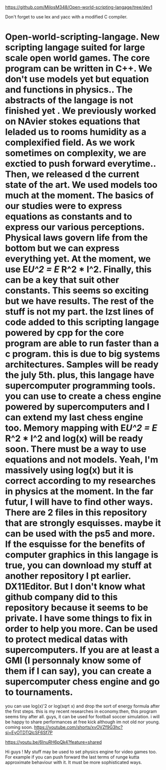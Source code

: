 https://github.com/MilosM348/Open-world-scripting-langage/tree/dev1

Don't forget to use lex and yacc with a modified C compiler.

# Open-world-scripting-langage. New scripting langage suited for large scale open world games. The core program can be written in C++. We don't use models yet but equation and functions in physics.. The abstracts of the langage is not finished yet . We previously worked on NAvier stokes equations that leladed us to  rooms humidity as a complexified field. As we work sometimes on complexity, we are exctied to push forward everytime.. Then, we released d the current state of the art. We used models too much at the moment. The basics of our studies were to express equations as constants and to express our various perceptions. Physical laws govern life from the bottom but we can express everything yet. At the moment, we use E*U^2 = E* R^2 * I^2. Finally, this can be a key that suit other constants. This seems so exciting but we have results. The rest of the stuff is not my part. the lzst lines of  code added to this scripting langage powered by cpp for the core program are able to run faster than a c program. this is due to big systems architectures. Samples will be ready the july 5th. plus, this langage have supercomputer programming tools. you can use to create a chess engine powered by supercomputers and I can extend my last chess engine too. Memory mapping with E*U^2 = E* R^2 * I^2 and log(x) will be ready soon. There must be a way to use equations and not models. Yeah, I'm massively using log(x) but it is correct according to my researches in physics at the moment. In the far futur, I will have to find other ways. There are 2 files in this repository that are strongly esquisses. maybe it can be used with the ps5 and more. If the esquisse for the benefits of computer graphics in this langage is true, you can download my stuff at another repository I pt earlier. DX11Editor. But I don't know what github company did to this repository because it seems to be private. I have some things to fix in order to help you more. Can be used to protect medical datas with supercomputers. If you are at least a GMI (I personnaly know some of them if I can say), you can create a supercomputer chess engine and go to tournaments.
you can use log(x)'2 or log(sqrt x) and drop the sort of energy formula after the first steps. this is my recent researches in economy.then, this program seems tiny after all.
guys, it can be used for football soccer simulation. i will be happy to share performances at free kick although im not old nor young. coming soon.
https://youtube.com/shorts/xvOVZf9G3hc?si=EyOTDTQlcSF6Sf7P

https://youtu.be/6InuRH6pQk4?feature=shared

Hi guys ! My stuff may be used to set physics engine for video games too. For example if you can push forward the last terms of runge kutta approximate behaviour with it.
It must be more sophisticated ways.
